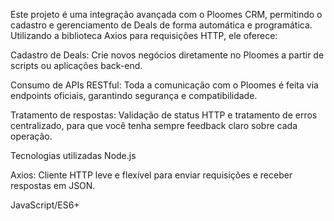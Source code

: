 Este projeto é uma integração avançada com o Ploomes CRM, permitindo o cadastro e gerenciamento de Deals de forma automática e programática. Utilizando a biblioteca Axios para requisições HTTP, ele oferece:

Cadastro de Deals: Crie novos negócios diretamente no Ploomes a partir de scripts ou aplicações back-end.

Consumo de APIs RESTful: Toda a comunicação com o Ploomes é feita via endpoints oficiais, garantindo segurança e compatibilidade.

Tratamento de respostas: Validação de status HTTP e tratamento de erros centralizado, para que você tenha sempre feedback claro sobre cada operação.

Tecnologias utilizadas
Node.js

Axios: Cliente HTTP leve e flexível para enviar requisições e receber respostas em JSON.

JavaScript/ES6+
